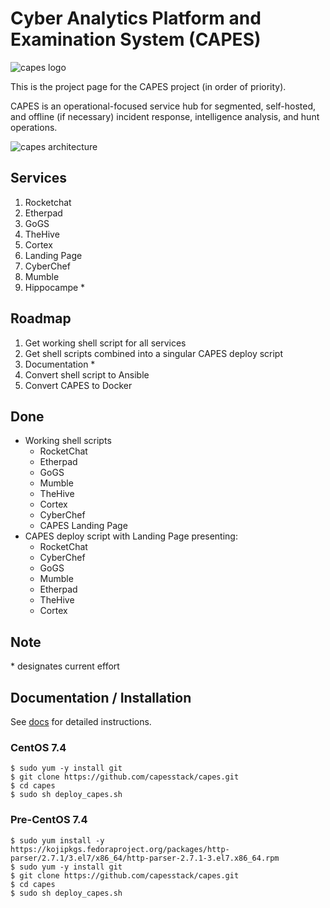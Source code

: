 # Cyber Analytics Platform and Examination System (CAPES)
![capes logo](http://capesstack.io/capes_logo.png)

This is the project page for the CAPES project (in order of priority).

CAPES is an operational-focused service hub for segmented, self-hosted, and offline (if necessary) incident response, intelligence analysis, and hunt operations.

![capes architecture](http://capesstack.io/capes_arch.png)

## Services
1. Rocketchat
1. Etherpad
1. GoGS
1. TheHive
1. Cortex
1. Landing Page
1. CyberChef
1. Mumble
1. Hippocampe *

## Roadmap
1. Get working shell script for all services
1. Get shell scripts combined into a singular CAPES deploy script
1. Documentation *
1. Convert shell script to Ansible
1. Convert CAPES to Docker

## Done
* Working shell scripts
  - RocketChat
  - Etherpad
  - GoGS
  - Mumble
  - TheHive
  - Cortex
  - CyberChef
  - CAPES Landing Page
* CAPES deploy script with Landing Page presenting:
  - RocketChat
  - CyberChef
  - GoGS
  - Mumble
  - Etherpad
  - TheHive
  - Cortex

## Note
\* designates current effort

## Documentation / Installation
See [docs](docs/README.md) for detailed instructions.  
### CentOS 7.4
```
$ sudo yum -y install git
$ git clone https://github.com/capesstack/capes.git
$ cd capes
$ sudo sh deploy_capes.sh
```
### Pre-CentOS 7.4
```
$ sudo yum install -y https://kojipkgs.fedoraproject.org/packages/http-parser/2.7.1/3.el7/x86_64/http-parser-2.7.1-3.el7.x86_64.rpm
$ sudo yum -y install git
$ git clone https://github.com/capesstack/capes.git
$ cd capes
$ sudo sh deploy_capes.sh
```
